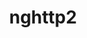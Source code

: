 ---
title: "nghttp2"
layout: cache
categories: [package, develop-2023-08-27]
meta: {"versions": ["1.52.0"], "compilers": ["apple-clang@=14.0.0", "gcc@=11.1.0", "gcc@=11.3.0", "gcc@=12.1.0", "gcc@=7.3.1", "gcc@=7.5.0", "oneapi@=2023.2.0"], "oss": ["amzn2", "ubuntu18.04", "ubuntu20.04", "ubuntu22.04", "ventura"], "platforms": ["darwin", "linux"], "targets": ["aarch64", "neoverse_n1", "ppc64le", "x86_64", "x86_64_v3"], "stacks": ["aws-isc", "aws-isc-aarch64", "build_systems", "data-vis-sdk", "e4s", "e4s-oneapi", "e4s-power", "gpu-tests", "ml-darwin-aarch64-mps", "ml-linux-x86_64-cpu", "ml-linux-x86_64-cuda", "ml-linux-x86_64-rocm", "radiuss", "radiuss-aws", "radiuss-aws-aarch64", "root", "tutorial"], "num_specs": 10, "num_specs_by_stack": {"ml-darwin-aarch64-mps": 1, "root": 10, "radiuss-aws-aarch64": 2, "aws-isc-aarch64": 2, "e4s-power": 1, "radiuss-aws": 1, "aws-isc": 1, "radiuss": 1, "build_systems": 1, "e4s-oneapi": 1, "gpu-tests": 1, "e4s": 1, "data-vis-sdk": 1, "ml-linux-x86_64-rocm": 1, "ml-linux-x86_64-cpu": 1, "tutorial": 2, "ml-linux-x86_64-cuda": 1}}
spec_details: [{"hash": "pfjxnovkpigtqmphstmfcqb3px5zayd7", "compiler": "apple-clang@=14.0.0", "versions": ["1.52.0"], "os": "ventura", "platform": "darwin", "target": "aarch64", "variants": ["build_system=autotools"], "stacks": ["ml-darwin-aarch64-mps", "root"], "size": "-", "tarball": "https://binaries.spack.io/releases/develop-2023-08-27/build_cache/darwin-ventura-aarch64/apple-clang-14.0.0/nghttp2-1.52.0/darwin-ventura-aarch64-apple-clang-14.0.0-nghttp2-1.52.0-pfjxnovkpigtqmphstmfcqb3px5zayd7.spack"}, {"hash": "rbjess3cc3akcdldbafpr2kc5egvijzj", "compiler": "gcc@=7.3.1", "versions": ["1.52.0"], "os": "amzn2", "platform": "linux", "target": "aarch64", "variants": ["build_system=autotools"], "stacks": ["radiuss-aws-aarch64", "aws-isc-aarch64", "root"], "size": "-", "tarball": "https://binaries.spack.io/releases/develop-2023-08-27/build_cache/linux-amzn2-aarch64/gcc-7.3.1/nghttp2-1.52.0/linux-amzn2-aarch64-gcc-7.3.1-nghttp2-1.52.0-rbjess3cc3akcdldbafpr2kc5egvijzj.spack"}, {"hash": "bjeqm5j2tznlorcksh3qrqzilzuzzlio", "compiler": "gcc@=7.3.1", "versions": ["1.52.0"], "os": "amzn2", "platform": "linux", "target": "neoverse_n1", "variants": ["build_system=autotools"], "stacks": ["radiuss-aws-aarch64", "aws-isc-aarch64", "root"], "size": "-", "tarball": "https://binaries.spack.io/releases/develop-2023-08-27/build_cache/linux-amzn2-neoverse_n1/gcc-7.3.1/nghttp2-1.52.0/linux-amzn2-neoverse_n1-gcc-7.3.1-nghttp2-1.52.0-bjeqm5j2tznlorcksh3qrqzilzuzzlio.spack"}, {"hash": "7hlsaytqudjkckykchan2i4ig2g45n3o", "compiler": "gcc@=11.1.0", "versions": ["1.52.0"], "os": "ubuntu20.04", "platform": "linux", "target": "ppc64le", "variants": ["build_system=autotools"], "stacks": ["e4s-power", "root"], "size": "-", "tarball": "https://binaries.spack.io/releases/develop-2023-08-27/build_cache/linux-ubuntu20.04-ppc64le/gcc-11.1.0/nghttp2-1.52.0/linux-ubuntu20.04-ppc64le-gcc-11.1.0-nghttp2-1.52.0-7hlsaytqudjkckykchan2i4ig2g45n3o.spack"}, {"hash": "bpbsa4y3rsfbns3b2bftu4xmn5xpvm4q", "compiler": "gcc@=7.3.1", "versions": ["1.52.0"], "os": "amzn2", "platform": "linux", "target": "x86_64_v3", "variants": ["build_system=autotools"], "stacks": ["radiuss-aws", "aws-isc", "root"], "size": "-", "tarball": "https://binaries.spack.io/releases/develop-2023-08-27/build_cache/linux-amzn2-x86_64_v3/gcc-7.3.1/nghttp2-1.52.0/linux-amzn2-x86_64_v3-gcc-7.3.1-nghttp2-1.52.0-bpbsa4y3rsfbns3b2bftu4xmn5xpvm4q.spack"}, {"hash": "npgyo2d2tcla57hvleh37lermts4ox3j", "compiler": "gcc@=7.5.0", "versions": ["1.52.0"], "os": "ubuntu18.04", "platform": "linux", "target": "x86_64_v3", "variants": ["build_system=autotools"], "stacks": ["radiuss", "root", "build_systems"], "size": "-", "tarball": "https://binaries.spack.io/releases/develop-2023-08-27/build_cache/linux-ubuntu18.04-x86_64_v3/gcc-7.5.0/nghttp2-1.52.0/linux-ubuntu18.04-x86_64_v3-gcc-7.5.0-nghttp2-1.52.0-npgyo2d2tcla57hvleh37lermts4ox3j.spack"}, {"hash": "2xu7j6tpi3dn5gimlyjn6nnk3kyoxexe", "compiler": "oneapi@=2023.2.0", "versions": ["1.52.0"], "os": "ubuntu20.04", "platform": "linux", "target": "x86_64", "variants": ["build_system=autotools"], "stacks": ["e4s-oneapi", "root"], "size": "-", "tarball": "https://binaries.spack.io/releases/develop-2023-08-27/build_cache/linux-ubuntu20.04-x86_64/oneapi-2023.2.0/nghttp2-1.52.0/linux-ubuntu20.04-x86_64-oneapi-2023.2.0-nghttp2-1.52.0-2xu7j6tpi3dn5gimlyjn6nnk3kyoxexe.spack"}, {"hash": "6pzuolgynezhefl4yyb5wt4cjcgreikm", "compiler": "gcc@=11.1.0", "versions": ["1.52.0"], "os": "ubuntu20.04", "platform": "linux", "target": "x86_64_v3", "variants": ["build_system=autotools"], "stacks": ["gpu-tests", "e4s", "root", "data-vis-sdk"], "size": "-", "tarball": "https://binaries.spack.io/releases/develop-2023-08-27/build_cache/linux-ubuntu20.04-x86_64_v3/gcc-11.1.0/nghttp2-1.52.0/linux-ubuntu20.04-x86_64_v3-gcc-11.1.0-nghttp2-1.52.0-6pzuolgynezhefl4yyb5wt4cjcgreikm.spack"}, {"hash": "fy7twpaw7lwi2k6j44wqjsi4nixrqudy", "compiler": "gcc@=11.3.0", "versions": ["1.52.0"], "os": "ubuntu22.04", "platform": "linux", "target": "x86_64_v3", "variants": ["build_system=autotools"], "stacks": ["root", "ml-linux-x86_64-rocm", "ml-linux-x86_64-cpu", "tutorial", "ml-linux-x86_64-cuda"], "size": "-", "tarball": "https://binaries.spack.io/releases/develop-2023-08-27/build_cache/linux-ubuntu22.04-x86_64_v3/gcc-11.3.0/nghttp2-1.52.0/linux-ubuntu22.04-x86_64_v3-gcc-11.3.0-nghttp2-1.52.0-fy7twpaw7lwi2k6j44wqjsi4nixrqudy.spack"}, {"hash": "qhui5qg6enzfbp5q2uq76bkjsotbaemt", "compiler": "gcc@=12.1.0", "versions": ["1.52.0"], "os": "ubuntu22.04", "platform": "linux", "target": "x86_64_v3", "variants": ["build_system=autotools"], "stacks": ["tutorial", "root"], "size": "-", "tarball": "https://binaries.spack.io/releases/develop-2023-08-27/build_cache/linux-ubuntu22.04-x86_64_v3/gcc-12.1.0/nghttp2-1.52.0/linux-ubuntu22.04-x86_64_v3-gcc-12.1.0-nghttp2-1.52.0-qhui5qg6enzfbp5q2uq76bkjsotbaemt.spack"}]
---